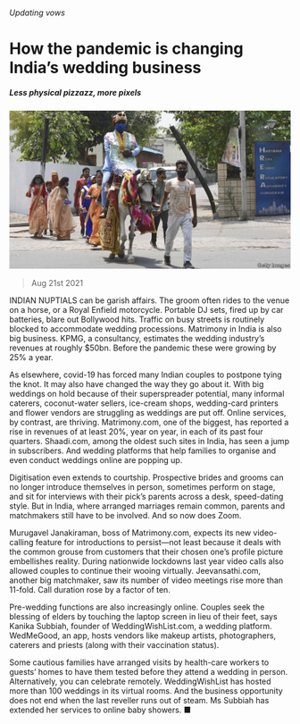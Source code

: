 ###### Updating vows

# How the pandemic is changing India’s wedding business 

##### Less physical pizzazz, more pixels 

![image](images/20210821_WBP001_0.jpg) 

> Aug 21st 2021 

INDIAN NUPTIALS can be garish affairs. The groom often rides to the venue on a horse, or a Royal Enfield motorcycle. Portable DJ sets, fired up by car batteries, blare out Bollywood hits. Traffic on busy streets is routinely blocked to accommodate wedding processions. Matrimony in India is also big business. KPMG, a consultancy, estimates the wedding industry’s revenues at roughly $50bn. Before the pandemic these were growing by 25% a year.

As elsewhere, covid-19 has forced many Indian couples to postpone tying the knot. It may also have changed the way they go about it. With big weddings on hold because of their superspreader potential, many informal caterers, coconut-water sellers, ice-cream shops, wedding-card printers and flower vendors are struggling as weddings are put off. Online services, by contrast, are thriving. Matrimony.com, one of the biggest, has reported a rise in revenues of at least 20%, year on year, in each of its past four quarters. Shaadi.com, among the oldest such sites in India, has seen a jump in subscribers. And wedding platforms that help families to organise and even conduct weddings online are popping up.


Digitisation even extends to courtship. Prospective brides and grooms can no longer introduce themselves in person, sometimes perform on stage, and sit for interviews with their pick’s parents across a desk, speed-dating style. But in India, where arranged marriages remain common, parents and matchmakers still have to be involved. And so now does Zoom.

Murugavel Janakiraman, boss of Matrimony.com, expects its new video-calling feature for introductions to persist—not least because it deals with the common grouse from customers that their chosen one’s profile picture embellishes reality. During nationwide lockdowns last year video calls also allowed couples to continue their wooing virtually. Jeevansathi.com, another big matchmaker, saw its number of video meetings rise more than 11-fold. Call duration rose by a factor of ten.

Pre-wedding functions are also increasingly online. Couples seek the blessing of elders by touching the laptop screen in lieu of their feet, says Kanika Subbiah, founder of WeddingWishList.com, a wedding platform. WedMeGood, an app, hosts vendors like makeup artists, photographers, caterers and priests (along with their vaccination status).

Some cautious families have arranged visits by health-care workers to guests’ homes to have them tested before they attend a wedding in person. Alternatively, you can celebrate remotely. WeddingWishList has hosted more than 100 weddings in its virtual rooms. And the business opportunity does not end when the last reveller runs out of steam. Ms Subbiah has extended her services to online baby showers. ■


